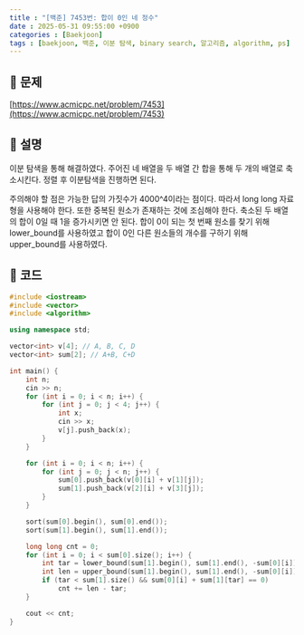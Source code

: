 ```yaml
---
title : "[백준] 7453번: 합이 0인 네 정수"
date : 2025-05-31 09:55:00 +0900
categories : [Baekjoon]
tags : [baekjoon, 백준, 이분 탐색, binary search, 알고리즘, algorithm, ps]
---
```


## 📌 문제

[https://www.acmicpc.net/problem/7453](https://www.acmicpc.net/problem/7453)

## 📌 설명

이분 탐색을 통해 해결하였다. 주어진 네 배열을 두 배열 간 합을 통해 두 개의 배열로 축소시킨다. 정렬 후 이분탐색을 진행하면 된다.

주의해야 할 점은 가능한 답의 가짓수가 4000^4이라는 점이다. 따라서 long long 자료형을 사용해야 한다. 또한 중복된 원소가 존재하는 것에 조심해야 한다. 축소된 두 배열의 합이 0일 때 1을 증가시키면 안 된다. 합이 0이 되는 첫 번째 원소를 찾기 위해 lower\_bound를 사용하였고 합이 0인 다른 원소들의 개수를 구하기 위해 upper\_bound를 사용하였다.

## 📌 코드

```cpp
#include <iostream>
#include <vector>
#include <algorithm>

using namespace std;

vector<int> v[4]; // A, B, C, D
vector<int> sum[2]; // A+B, C+D

int main() {
	int n;
	cin >> n;
	for (int i = 0; i < n; i++) {
		for (int j = 0; j < 4; j++) {
			int x;
			cin >> x;
			v[j].push_back(x);
		}
	}

	for (int i = 0; i < n; i++) {
		for (int j = 0; j < n; j++) {
			sum[0].push_back(v[0][i] + v[1][j]);
			sum[1].push_back(v[2][i] + v[3][j]);
		}
	}

	sort(sum[0].begin(), sum[0].end());
	sort(sum[1].begin(), sum[1].end());

	long long cnt = 0;
	for (int i = 0; i < sum[0].size(); i++) {
		int tar = lower_bound(sum[1].begin(), sum[1].end(), -sum[0][i]) - sum[1].begin();
		int len = upper_bound(sum[1].begin(), sum[1].end(), -sum[0][i]) - sum[1].begin();
		if (tar < sum[1].size() && sum[0][i] + sum[1][tar] == 0)
			cnt += len - tar;
	}

	cout << cnt;
}
```